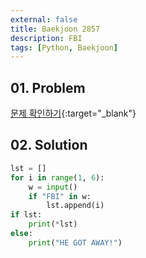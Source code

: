 ```yaml
---
external: false
title: Baekjoon 2857
description: FBI
tags: [Python, Baekjoon]
---
```


## 01. Problem

[문제 확인하기](https://www.acmicpc.net/problem/2857){:target="_blank"}

## 02. Solution

```Python
lst = [] 
for i in range(1, 6): 
    w = input() 
    if "FBI" in w: 
        lst.append(i) 
if lst: 
    print(*lst) 
else: 
    print("HE GOT AWAY!")
```
